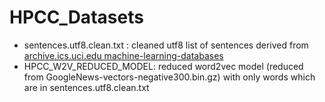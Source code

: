 # HPCC_Datasets

* sentences.utf8.clean.txt : cleaned utf8 list of sentences derived from [archive.ics.uci.edu machine-learning-databases](https://archive.ics.uci.edu/ml/machine-learning-databases/00311)
* HPCC_W2V_REDUCED_MODEL: reduced word2vec model (reduced from GoogleNews-vectors-negative300.bin.gz) with only words which are in sentences.utf8.clean.txt

